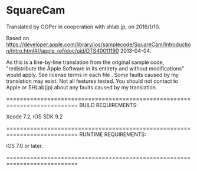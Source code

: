 # SquareCam

Translated by OOPer in cooperation with shlab.jp, on 2016/1/10.

Based on
<https://developer.apple.com/library/ios/samplecode/SquareCam/Introduction/Intro.html#//apple_ref/doc/uid/DTS40011190>
2013-04-04.

As this is a line-by-line translation from the original sample code, "redistribute the Apple Software in its entirety and without modifications" would apply. See license terms in each file .
Some faults caused by my translation may exist. Not all features tested.
You should not contact to Apple or SHLab(jp) about any faults caused by my translation.

===========================================================================
BUILD REQUIREMENTS:

Xcode 7.2, iOS SDK 9.2

===========================================================================
RUNTIME REQUIREMENTS:

iOS 7.0 or later.

===========================================================================
